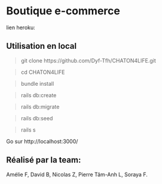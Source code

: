 <h1>Boutique e-commerce</h1> 

lien heroku: 



<h2>Utilisation en local</h2>


> <p>git clone https://github.com/Dyf-Tfh/CHATON4LIFE.git

> cd CHATON4LIFE

> bundle install 

> rails db:create

> rails db:migrate

> rails db:seed

> rails s  

Go sur http://localhost:3000/

<h2>Réalisé par la team:</h2>

Amélie F, 
David B, 
Nicolas Z, 
Pierre Tâm-Anh L, 
Soraya F.
